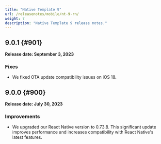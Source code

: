 ```yaml
---
title: "Native Template 9"
url: /releasenotes/mobile/nt-9-rn/
weight: 7
description: "Native Template 9 release notes."
---
```


## 9.0.1 {#901}

**Release date: September 3, 2023**

### Fixes

* We fixed OTA update compatibility issues on iOS 18.

## 9.0.0 {#900}

**Release date: July 30, 2023**

### Improvements

* We upgraded our React Native version to 0.73.8. This significant update improves performance and increases compatibility with React Native's latest features.
